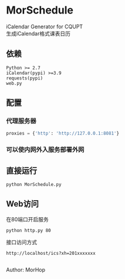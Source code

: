 # MorScheduleiCalendar Generator for CQUPT  生成iCalendar格式课表日历## 依赖	Python >= 2.7	iCalendar(pypi) >=3.9	requests(pypi)	web.py## 配置### 代理服务器```pythonproxies = {'http': 'http://127.0.0.1:8081'}```### 可以使内网外入服务部署外网## 直接运行```python MorSchedule.py```## Web访问在80端口开启服务  ```python http.py 80```  接口访问方式  ```http://localhost/ics?xh=201xxxxxxx```##Author: MorHop
